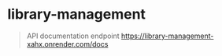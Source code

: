 # library-management

> API documentation endpoint https://library-management-xahx.onrender.com/docs
